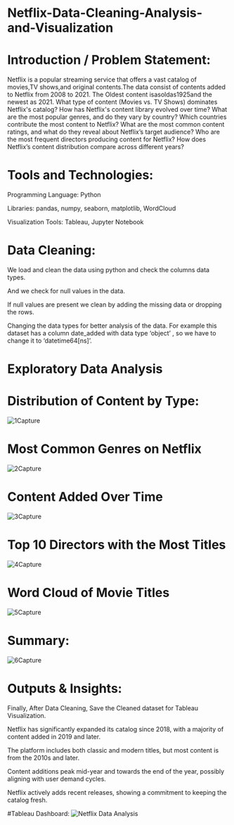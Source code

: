 # Netflix-Data-Cleaning-Analysis-and-Visualization

# Introduction / Problem Statement:
Netflix is a popular streaming service that offers a vast catalog of movies,TV shows,and original contents.The data consist of contents added to Netflix from 2008 to 2021. The Oldest content isasoldas1925and the newest as 2021.
What type of content (Movies vs. TV Shows) dominates Netflix's catalog?
How has Netflix's content library evolved over time?
What are the most popular genres, and do they vary by country?
Which countries contribute the most content to Netflix?
What are the most common content ratings, and what do they reveal about Netflix’s target audience?
Who are the most frequent directors producing content for Netflix?
How does Netflix’s content distribution compare across different years?

# Tools and Technologies:
Programming Language: Python

Libraries: pandas, numpy, seaborn, matplotlib, WordCloud

Visualization Tools: Tableau, Jupyter Notebook

# Data Cleaning:
We load and clean the data using python and check the columns data types.

And we check for null values in the data.

If null values are present we clean by adding the missing data or dropping the rows.

Changing the data types for better analysis of the data. For example this dataset has a column date_added with data type ‘object’ , so we have to change it to ‘datetime64[ns]’. 

# Exploratory Data Analysis
  # Distribution of Content by Type:
  ![1Capture](https://github.com/user-attachments/assets/f787b336-b009-4289-8c1d-f6c3529a22ed)

 # Most Common Genres on Netflix
 ![2Capture](https://github.com/user-attachments/assets/fdc1f720-292b-42d1-b348-111947bc9dcb)
 
 # Content Added Over Time
 ![3Capture](https://github.com/user-attachments/assets/05810235-bc7c-4517-b533-e18501e4e53e)

 # Top 10 Directors with the Most Titles
 ![4Capture](https://github.com/user-attachments/assets/b0cc4d7a-5839-4a83-a5c2-dc5d6b390aa9)

 # Word Cloud of Movie Titles
 ![5Capture](https://github.com/user-attachments/assets/cb7f0797-c8d1-434e-af71-f365c101e03b)
 
 # Summary:
 ![6Capture](https://github.com/user-attachments/assets/16385bb1-93bf-475a-a908-405486fb8897)
 
# Outputs & Insights:
Finally, After Data Cleaning, Save the Cleaned dataset for Tableau Visualization.

Netflix has significantly expanded its catalog since 2018, with a majority of content added in 2019 and later.

The platform includes both classic and modern titles, but most content is from the 2010s and later.

Content additions peak mid-year and towards the end of the year, possibly aligning with user demand cycles.

Netflix actively adds recent releases, showing a commitment to keeping the catalog fresh.

#Tableau Dashboard:
![Netflix Data Analysis](https://github.com/user-attachments/assets/893c923a-d6dd-44b1-879b-0e7a64f91db1)

